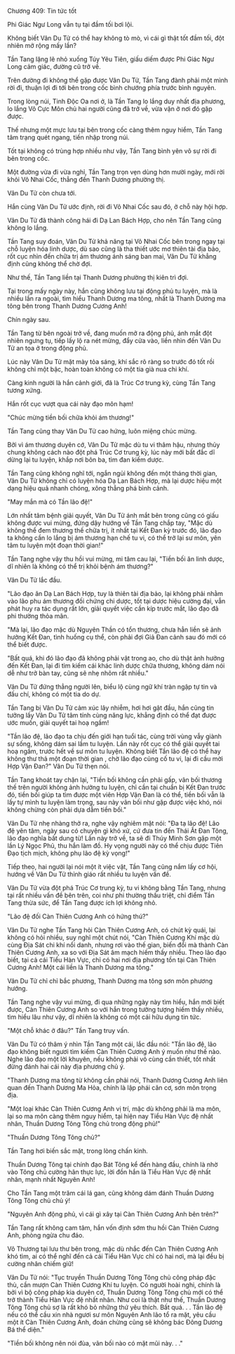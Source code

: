 




Chương 409: Tin tức tốt


Phi Giác Ngư Long vẫn tụ tại đầm tối bơi lội.

Không biết Vân Du Tử có thể hay không tò mò, vì cái gì thật tốt đầm tối, đột nhiên mở rộng mấy lần?

Tần Tang lặng lẽ nhỏ xuống Túy Yêu Tiên, giấu diếm được Phi Giác Ngư Long cảm giác, đường cũ trở về.

Trên đường đi không thể gặp được Vân Du Tử, Tần Tang đành phải một mình rời đi, thuận lợi đi tới bên trong cốc bình chướng phía trước bình nguyên.

Trong lòng núi, Tinh Độc Oa nơi ở, là Tần Tang lo lắng duy nhất địa phương, lo lắng Vô Cực Môn chủ hai người cũng đã trở về, vừa vặn ở nơi đó gặp được.

Thế nhưng một mực lưu tại bên trong cốc càng thêm nguy hiểm, Tần Tang tâm trạng quét ngang, tiến nhập trong núi.

Tốt tại không có trùng hợp nhiều như vậy, Tần Tang bình yên vô sự rời đi bên trong cốc.

Một đường vừa đi vừa nghỉ, Tần Tang trọn vẹn dùng hơn mười ngày, mới rời khỏi Vô Nhai Cốc, thẳng đến Thanh Dương phường thị.

Vân Du Tử còn chưa tới.

Hắn cùng Vân Du Tử ước định, rời đi Vô Nhai Cốc sau đó, ở chỗ này hội hợp.

Vân Du Tử đã thành công hái đi Dạ Lan Bách Hợp, cho nên Tần Tang cũng không lo lắng.

Tần Tang suy đoán, Vân Du Tử khả năng tại Vô Nhai Cốc bên trong ngay tại chỗ luyện hóa linh dược, dù sao cũng là tha thiết ước mơ thiên tài địa bảo, rốt cục nhìn đến chữa trị ám thương ánh sáng ban mai, Vân Du Tử khẳng định cũng không thể chờ đợi.

Như thế, Tần Tang liền tại Thanh Dương phường thị kiên trì đợi.

Tại trong mấy ngày này, hắn cũng không lưu tại động phủ tu luyện, mà là nhiều lần ra ngoài, tìm hiểu Thanh Dương ma tông, nhất là Thanh Dương ma tông bên trong Thanh Dương Cương Anh!

Chín ngày sau.

Tần Tang từ bên ngoài trở về, đang muốn mở ra động phủ, ánh mắt đột nhiên ngưng tụ, tiếp lấy lộ ra nét mừng, đẩy cửa vào, liền nhìn đến Vân Du Tử an tọa ở trong động phủ.

Lúc này Vân Du Tử mặt mày tỏa sáng, khí sắc rõ ràng so trước đó tốt rồi không chỉ một bậc, hoàn toàn không có một tia già nua chi khí.

Càng kinh người là hắn cảnh giới, đã là Trúc Cơ trung kỳ, cùng Tần Tang tương xứng.

Hắn rốt cục vượt qua cái này đạo môn hạm!

"Chúc mừng tiền bối chữa khỏi ám thương!"

Tần Tang cũng thay Vân Du Tử cao hứng, luôn miệng chúc mừng.

Bởi vì ám thương duyên cớ, Vân Du Tử mặc dù tu vi thâm hậu, nhưng thủy chung không cách nào đột phá Trúc Cơ trung kỳ, lúc này mới bất đắc dĩ dừng lại tu luyện, khắp nơi bôn ba, tìm đan kiếm dược.

Tần Tang cũng không nghĩ tới, ngắn ngủi không đến một tháng thời gian, Vân Du Tử không chỉ có luyện hóa Dạ Lan Bách Hợp, mà lại dược hiệu một dạng hiệu quả nhanh chóng, xông thẳng phá bình cảnh.

"May mắn mà có Tần lão đệ!"

Lớn nhất tâm bệnh giải quyết, Vân Du Tử ánh mắt bên trong cũng có giấu không được vui mừng, đứng dậy hướng về Tần Tang chắp tay, "Mặc dù không thể đem thương thế chữa trị, ít nhất tại Kết Đan kỳ trước đó, lão đạo ta không cần lo lắng bị ám thương hạn chế tu vi, có thể trở lại sư môn, yên tâm tu luyện một đoạn thời gian!"

Tần Tang nghe vậy thu hồi vui mừng, mi tâm cau lại, "Tiền bối ăn linh dược, dĩ nhiên là không có thể trị khỏi bệnh ám thương?"

Vân Du Tử lắc đầu.

"Lão đạo ăn Dạ Lan Bách Hợp, tuy là thiên tài địa bảo, lại không phải nhằm vào lão phu ám thương đối chứng chi dược, tốt tại dược hiệu cường đại, vẫn phát huy ra tác dụng rất lớn, giải quyết việc cần kíp trước mắt, lão đạo đã phi thường thỏa mãn.

"Mà lại, lão đạo mặc dù Nguyên Thần có tổn thương, chưa hẳn liền sẽ ảnh hưởng Kết Đan, tình huống cụ thể, còn phải đợi Giả Đan cảnh sau đó mới có thể biết được.

"Bất quá, khi đó lão đạo đã không phải vật trong ao, cho dù thật ảnh hưởng đến Kết Đan, lại đi tìm kiếm cái khác linh dược chữa thương, không dám nói dễ như trở bàn tay, cũng sẽ nhẹ nhõm rất nhiều."

Vân Du Tử đứng thẳng người lên, biểu lộ cùng ngữ khí tràn ngập tự tin và đấu chí, không có một tia do dự.

Tần Tang bị Vân Du Tử cảm xúc lây nhiễm, hơi hơi gật đầu, hắn cũng tin tưởng lấy Vân Du Tử tâm tính cùng năng lực, khẳng định có thể đạt được ước muốn, giải quyết tai hoạ ngầm!

"Tần lão đệ, lão đạo ta chịu đến giới hạn tuổi tác, cùng trời vùng vẫy giành sự sống, không dám sai lầm tu luyện. Lần này rốt cục có thể giải quyết tai hoạ ngầm, trước hết về sư môn tu luyện. Không biết Tần lão đệ có thể hay không thư thả một đoạn thời gian , chờ lão đạo củng cố tu vi, lại đi cầu mời Hợp Vận Đan?" Vân Du Tử thẹn nói.

Tần Tang khoát tay chặn lại, "Tiền bối không cần phải gấp, vãn bối thương thế trên người không ảnh hưởng tu luyện, chỉ cần tại chuẩn bị Kết Đan trước đó, tiền bối giúp ta tìm được một viên Hợp Vận Đan là có thể, tiền bối vẫn là lấy tự mình tu luyện làm trọng, sau này vãn bối như gặp được việc khó, nói không chừng còn phải dựa dẫm tiền bối."

Vân Du Tử nhẹ nhàng thở ra, nghe vậy nghiêm mặt nói: "Đa tạ lão đệ! Lão đệ yên tâm, ngày sau có chuyện gì khó xử, cứ đưa tin đến Thái Ất Đan Tông, lão đạo nghĩa bất dung từ! Lần này trở về, ta sẽ đi Thúy Minh Sơn gặp một lần Lý Ngọc Phủ, thu hắn làm đồ. Hy vọng người này có thể chịu được Tiên Đạo tịch mịch, không phụ lão đệ kỳ vọng!"

Tiếp theo, hai người lại nói một ít việc vặt, Tần Tang cũng nắm lấy cơ hội, hướng về Vân Du Tử thỉnh giáo rất nhiều tu luyện vấn đề.

Vân Du Tử vừa đột phá Trúc Cơ trung kỳ, tu vi không bằng Tần Tang, nhưng tại rất nhiều vấn đề bên trên, coi như phi thường thấu triệt, chỉ điểm Tần Tang thừa sức, để Tần Tang được ích lợi không nhỏ.

"Lão đệ đối Càn Thiên Cương Anh có hứng thú?"

Vân Du Tử nghe Tần Tang hỏi Càn Thiên Cương Anh, có chút kỳ quái, lại không có hỏi nhiều, suy nghĩ một chút nói, "Càn Thiên Cương Khí mặc dù cùng Địa Sát chi khí nổi danh, nhưng rơi vào thế gian, biến đổi mà thành Càn Thiên Cương Anh, xa so với Địa Sát âm mạch hiếm thấy nhiều. Theo lão đạo biết, tại cả cái Tiểu Hàn Vực, chỉ có hai nơi địa phương tồn tại Càn Thiên Cương Anh! Một cái liền là Thanh Dương ma tông."

Vân Du Tử chỉ chỉ bắc phương, Thanh Dương ma tông sơn môn phương hướng.

Tần Tang nghe vậy vui mừng, đi qua những ngày này tìm hiểu, hắn mới biết được, Càn Thiên Cương Anh so với hắn trong tưởng tượng hiếm thấy nhiều, tìm hiểu lâu như vậy, dĩ nhiên là không có một cái hữu dụng tin tức.

"Một chỗ khác ở đâu?" Tần Tang truy vấn.

Vân Du Tử có thâm ý nhìn Tần Tang một cái, lắc đầu nói: "Tần lão đệ, lão đạo không biết ngươi tìm kiếm Càn Thiên Cương Anh ý muốn như thế nào. Nghe lão đạo một lời khuyên, nếu không phải vô cùng cần thiết, tốt nhất đừng đánh hai cái này địa phương chủ ý.

"Thanh Dương ma tông từ không cần phải nói, Thanh Dương Cương Anh liên quan đến Thanh Dương Ma Hỏa, chính là lập phái căn cơ, sơn môn trọng địa.

"Một loại khác Càn Thiên Cương Anh vị trí, mặc dù không phải là ma môn, lại so ma môn càng thêm nguy hiểm, tại hiện nay Tiểu Hàn Vực đệ nhất nhân, Thuần Dương Tông Tông chủ trong động phủ!"

"Thuần Dương Tông Tông chủ?"

Tần Tang hơi biến sắc mặt, trong lòng chấn kinh.

Thuần Dương Tông tại chính đạo Bát Tông kể đến hàng đầu, chính là nhờ vào Tông chủ cường hãn thực lực, lời đồn hắn là Tiểu Hàn Vực đệ nhất nhân, mạnh nhất Nguyên Anh!

Cho Tần Tang một trăm cái lá gan, cũng không dám đánh Thuần Dương Tông Tông chủ chủ ý!

"Nguyên Anh động phủ, vì cái gì xây tại Càn Thiên Cương Anh bên trên?"

Tần Tang rất không cam tâm, hắn vốn định sớm thu hồi Càn Thiên Cương Anh, phòng ngừa chu đáo.

Vô Thương tại lưu thư bên trong, mặc dù nhắc đến Càn Thiên Cương Anh khó tìm, ai có thể nghĩ đến cả cái Tiểu Hàn Vực chỉ có hai nơi, mà lại đều bị cường nhân chiếm giữ!

Vân Du Tử nói: "Tục truyền Thuần Dương Tông Tông chủ công pháp đặc thù, cần mượn Càn Thiên Cương Khí tu luyện. Có người hoài nghi, chính là bởi vì bộ công pháp kia duyên cớ, Thuần Dương Tông Tông chủ mới có thể trở thành Tiểu Hàn Vực đệ nhất nhân. Như coi là thật như thế, Thuần Dương Tông Tông chủ sợ là rất khó bỏ những thứ yêu thích. Bất quá. . . Tần lão đệ nếu có thể cầu xin nhà ngươi sư môn Nguyên Anh lão tổ ra mặt, yêu cầu một ít Càn Thiên Cương Anh, đoán chừng cũng sẽ không bác Đông Dương Bá thể diện."

"Tiền bối không nên nói đùa, vãn bối nào có mặt mũi này. . ."




